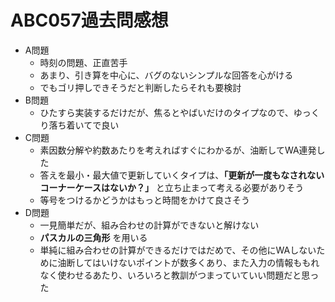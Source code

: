 # ABC057過去問感想

- A問題
    - 時刻の問題、正直苦手
    - あまり、引き算を中心に、バグのないシンプルな回答を心がける
    - でもゴリ押しできそうだと判断したらそれも要検討
- B問題
    - ひたすら実装するだけだが、焦るとやばいだけのタイプなので、ゆっくり落ち着いてで良い
- C問題
    - 素因数分解や約数あたりを考えればすぐにわかるが、油断してWA連発した
    - 答えを最小・最大値で更新していくタイプは、**「更新が一度もなされないコーナーケースはないか？」** と立ち止まって考える必要がありそう
    - 等号をつけるかどうかはもっと時間をかけて良さそう
- D問題
    - 一見簡単だが、組み合わせの計算ができないと解けない
    - **パスカルの三角形** を用いる
    - 単純に組み合わせの計算ができるだけではだめで、その他にWAしないために油断してはいけないポイントが数多くあり、また入力の情報ももれなく使わせるあたり、いろいろと教訓がつまっていていい問題だと思った
